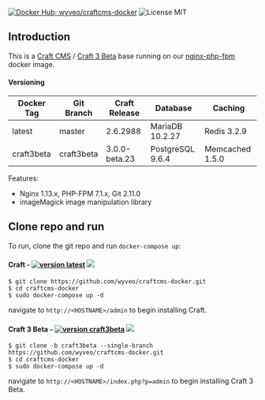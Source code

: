 [![Docker Hub; wyveo/craftcms-docker](https://img.shields.io/badge/docker%20hub-%20wyveo%2Fcraftcms--docker-blue.svg)](https://hub.docker.com/r/wyveo/craftcms-docker/) ![License MIT](https://img.shields.io/badge/license-MIT-blue.svg)
## Introduction
This is a  [Craft CMS](https://craftcms.com/) / [Craft 3 Beta](https://craftcms.com/3) base running on our [nginx-php-fpm](https://hub.docker.com/r/wyveo/nginx-php-fpm/) docker image.
#### Versioning
| Docker Tag | Git Branch | Craft Release | Database | Caching |
|-----|-------|-----|--------|--------|
| latest | master | 2.6.2988 | MariaDB 10.2.27 | Redis 3.2.9 |
| craft3beta | craft3beta | 3.0.0-beta.23 | PostgreSQL 9.6.4 | Memcached 1.5.0 |

Features:

 - Nginx 1.13.x, PHP-FPM 7.1.x, Git 2.11.0
 - imageMagick image manipulation library

## Clone repo and run
To run, clone the git repo and run `docker-compose up`:
#### Craft - [![version latest](https://img.shields.io/badge/version-latest-blue.svg)](https://craftcms.com/) [![](https://images.microbadger.com/badges/image/wyveo/craftcms-docker.svg)](http://microbadger.com/images/wyveo/craftcms-docker "Get your own image badge on microbadger.com")
```
$ git clone https://github.com/wyveo/craftcms-docker.git
$ cd craftcms-docker
$ sudo docker-compose up -d
```

navigate to `http://<HOSTNAME>/admin` to begin installing Craft.

#### Craft 3 Beta - [![version craft3beta](https://img.shields.io/badge/version-craft3beta-blue.svg)](https://craftcms.com/3) [![](https://images.microbadger.com/badges/image/wyveo/craftcms-docker:craft3beta.svg)](https://microbadger.com/images/wyveo/craftcms-docker:craft3beta "Get your own image badge on microbadger.com")
```
$ git clone -b craft3beta --single-branch https://github.com/wyveo/craftcms-docker.git
$ cd craftcms-docker
$ sudo docker-compose up -d
```

navigate to `http://<HOSTNAME>/index.php?p=admin` to begin installing Craft 3 Beta.
